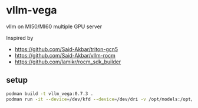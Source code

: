 # vllm-vega

vllm on MI50/MI60 multiple GPU server

Inspired by 
- https://github.com/Said-Akbar/triton-gcn5
- https://github.com/Said-Akbar/vllm-rocm
- https://github.com/lamikr/rocm_sdk_builder


## setup
```sh
podman build -t vllm_vega:0.7.3 .
podman run -it --device=/dev/kfd --device=/dev/dri -v /opt/models:/opt/models -p 8888:8888  vllm_vega:0.7.3 vllm serve /opt/models/DeepSeek-R1-Distill-Qwen-32B-Japanese-Q5_K_M.gguf  --tensor-parallel-size 2 --host 0.0.0.0  --port 8888  --max_model_len 1024
```
